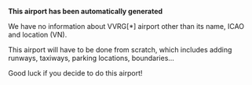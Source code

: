 **This airport has been automatically generated**

We have no information about VVRG[*] airport other than its name, ICAO and location (VN).

This airport will have to be done from scratch, which includes adding runways, taxiways, parking locations, boundaries...

Good luck if you decide to do this airport!